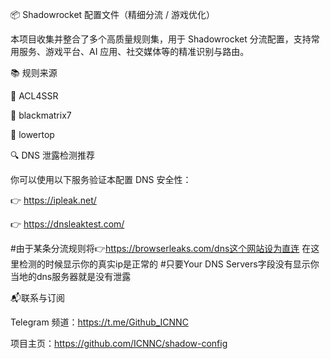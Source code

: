 📦 Shadowrocket 配置文件（精细分流 / 游戏优化）

本项目收集并整合了多个高质量规则集，用于 Shadowrocket 分流配置，支持常用服务、游戏平台、AI 应用、社交媒体等的精准识别与路由。

📚 规则来源

🔗 ACL4SSR

🔗 blackmatrix7

🔗 lowertop

🔍 DNS 泄露检测推荐

你可以使用以下服务验证本配置 DNS 安全性：

👉 https://ipleak.net/

👉 https://dnsleaktest.com/

#由于某条分流规则将👉https://browserleaks.com/dns这个网站设为直连
在这里检测的时候显示你的真实ip是正常的
#只要Your DNS Servers字段没有显示你当地的dns服务器就是没有泄露

📬联系与订阅

Telegram 频道：https://t.me/Github_ICNNC

项目主页：https://github.com/ICNNC/shadow-config

